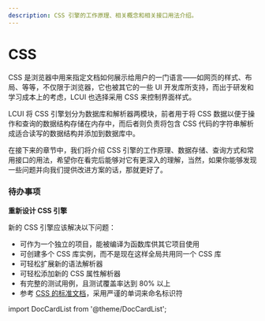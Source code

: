```yaml
---
description: CSS 引擎的工作原理、相关概念和相关接口用法介绍。
---
```


# CSS

CSS 是浏览器中用来指定文档如何展示给用户的一门语言——如网页的样式、布局、等等，不仅限于浏览器，它也被其它的一些 UI 开发库所支持，而出于研发和学习成本上的考虑，LCUI 也选择采用 CSS 来控制界面样式。

LCUI 将 CSS 引擎划分为数据库和解析器两模块，前者用于将 CSS 数据以便于操作和查询的数据结构存储在内存中，而后者则负责将包含 CSS 代码的字符串解析成适合读写的数据结构并添加到数据库中。

在接下来的章节中，我们将介绍 CSS 引擎的工作原理、数据存储、查询方式和常用接口的用法，希望你在看完后能够对它有更深入的理解，当然，如果你能够发现一些问题并向我们提供改进方案的话，那就更好了。

### 待办事项

**重新设计 CSS 引擎**

新的 CSS 引擎应该解决以下问题：

* 可作为一个独立的项目，能被编译为函数库供其它项目使用
* 可创建多个 CSS 库实例，而不是现在这样全局共用同一个 CSS 库
* 可轻松扩展新的语法解析器
* 可轻松添加新的 CSS 属性解析器
* 有完整的测试用例，且测试覆盖率达到 80% 以上
* 参考 [CSS 的标准文档](https://www.w3.org/TR/2021/WD-css-cascade-5-20210319/)，采用严谨的单词来命名标识符


import DocCardList from '@theme/DocCardList';

<DocCardList />
